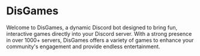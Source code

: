 # DisGames
Welcome to DisGames, a dynamic Discord bot designed to bring fun, interactive games directly into your Discord server. With a strong presence in over 1000+ servers, DisGames offers a variety of games to enhance your community's engagement and provide endless entertainment.